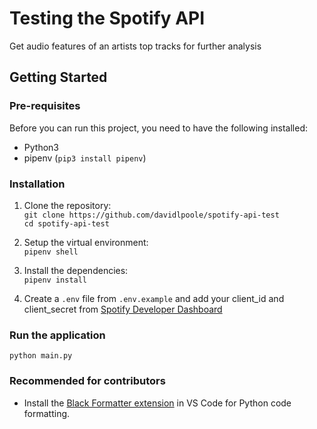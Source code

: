 # Testing the Spotify API

Get audio features of an artists top tracks for further analysis

## Getting Started

### Pre-requisites

Before you can run this project, you need to have the following installed:

- Python3
- pipenv (`pip3 install pipenv`)

### Installation

1. Clone the repository:  
`git clone https://github.com/davidlpoole/spotify-api-test`  
`cd spotify-api-test`

1. Setup the virtual environment:  
`pipenv shell`

1. Install the dependencies:  
`pipenv install`

1. Create a `.env` file from `.env.example` and add your client_id and client_secret from [Spotify Developer Dashboard](https://developer.spotify.com/dashboard)

### Run the application

`python main.py`

### Recommended for contributors

- Install the [Black Formatter extension](https://marketplace.visualstudio.com/items?itemName=ms-python.black-formatter) in VS Code for Python code formatting.
